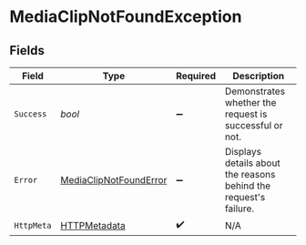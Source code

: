 # MediaClipNotFoundException


## Fields

| Field                                                                       | Type                                                                        | Required                                                                    | Description                                                                 |
| --------------------------------------------------------------------------- | --------------------------------------------------------------------------- | --------------------------------------------------------------------------- | --------------------------------------------------------------------------- |
| `Success`                                                                   | *bool*                                                                      | :heavy_minus_sign:                                                          | Demonstrates whether the request is successful or not.                      |
| `Error`                                                                     | [MediaClipNotFoundError](../../Models/Components/MediaClipNotFoundError.md) | :heavy_minus_sign:                                                          | Displays details about the reasons behind the request's failure.            |
| `HttpMeta`                                                                  | [HTTPMetadata](../../Models/Components/HTTPMetadata.md)                     | :heavy_check_mark:                                                          | N/A                                                                         |